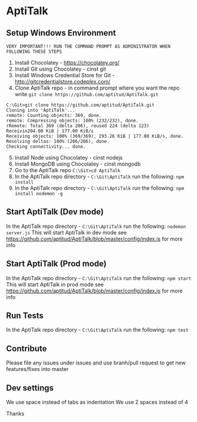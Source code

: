 AptiTalk
========

Setup Windows Environment
-------------------------
`VERY IMPORTANT!!! RUN THE COMMAND PROMPT AS ADMINISTRATOR WHEN FOLLOWING THESE STEPS`

1. Install Chocolatey - https://chocolatey.org/
2. Install Git using Chocolatey - cinst git
3. Install Windows Credential Store for Git - http://gitcredentialstore.codeplex.com/
4. Clone AptiTalk repo - in command prompt where you want the repo write 
   `git clone https://github.com/aptitud/AptiTalk.git`

  ```
  C:\Git>git clone https://github.com/aptitud/AptiTalk.git
  Cloning into 'AptiTalk'...
  remote: Counting objects: 369, done.
  remote: Compressing objects: 100% (232/232), done.
  rRemote: Total 369 (delta 206), reused 224 (delta 123)
  Receivin204.00 KiB | 177.00 KiB/s
  Receiving objects: 100% (369/369), 293.26 KiB | 177.00 KiB/s, done.
  Resolving deltas: 100% (206/206), done.
  Checking connectivity... done.
  ```
5. Install Node using Chocolatey - cinst nodejs
6. Install MongoDB using Chocolatey - cinst mongodb
7. Go to the AptiTalk repo `C:\Git>cd AptiTalk`
7. In the AptiTalk repo directory - `C:\Git\AptiTalk` run the following: `npm install`
8. In the AptiTalk repo directory - `C:\Git\AptiTalk` run the following: `npm install nodemon -g`

Start AptiTalk (Dev mode)
-------------------------
In the AptiTalk repo directory - `C:\Git\AptiTalk` run the following: `nodemon server.js`
This will start AptiTalk in dev mode see https://github.com/aptitud/AptiTalk/blob/master/config/index.js for more info

Start AptiTalk (Prod mode)
--------------------------
In the AptiTalk repo directory - `C:\Git\AptiTalk` run the following: `npm start`
This will start AptiTalk in prod mode see https://github.com/aptitud/AptiTalk/blob/master/config/index.js for more info

Run Tests
---------
In the AptiTalk repo directory - `C:\Git\AptiTalk` run the following: `npm test`

Contribute
----------
Please file any issues under issues and use branh/pull request to get new features/fixes into master

Dev settings
------------
We use space instead of tabs as indentation
We use 2 spaces instead of 4

Thanks






